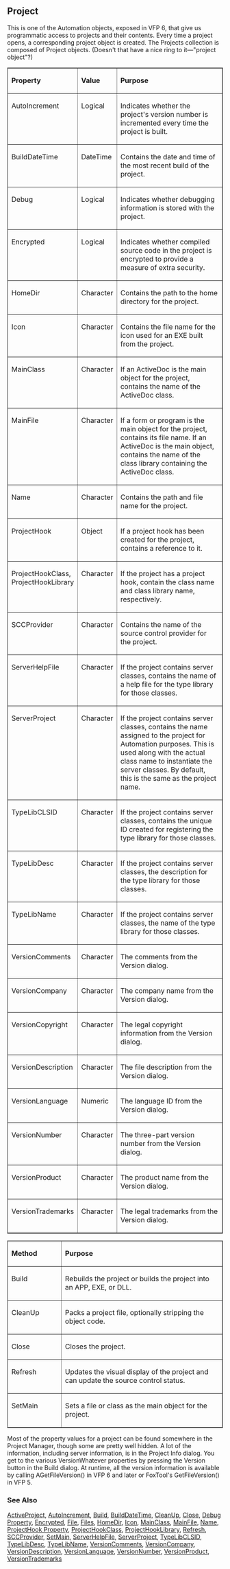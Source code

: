 ## Project

This is one of the Automation objects, exposed in VFP 6, that give us programmatic access to projects and their contents. Every time a project opens, a corresponding project object is created. The Projects collection is composed of Project objects. (Doesn't that have a nice ring to it&mdash;"project object"?)

<table border cellspacing=0 cellpadding=0 width=100%>
<tr>
  <td width=25% valign=top>
  <p><b>Property</b></p>
  </td>
  <td width=14% valign=top>
  <p><b>Value</b></p>
  </td>
  <td width=61% valign=top>
  <p><b>Purpose</b></p>
  </td>
 </tr>
<tr>
  <td width=25% valign=top>
  <p>AutoIncrement</p>
  </td>
  <td width=14% valign=top>
  <p>Logical</p>
  </td>
  <td width=61% valign=top>
  <p>Indicates whether the project's version number is incremented every time the project is built.</p>
  </td>
 </tr>
<tr>
  <td width=25% valign=top>
  <p>BuildDateTime</p>
  </td>
  <td width=14% valign=top>
  <p>DateTime</p>
  </td>
  <td width=61% valign=top>
  <p>Contains the date and time of the most recent build of the project.</p>
  </td>
 </tr>
<tr>
  <td width=25% valign=top>
  <p>Debug</p>
  </td>
  <td width=14% valign=top>
  <p>Logical</p>
  </td>
  <td width=61% valign=top>
  <p>Indicates whether debugging information is stored with the project.</p>
  </td>
 </tr>
<tr>
  <td width=25% valign=top>
  <p>Encrypted</p>
  </td>
  <td width=14% valign=top>
  <p>Logical</p>
  </td>
  <td width=61% valign=top>
  <p>Indicates whether compiled source code in the project is encrypted to provide a measure of extra security.</p>
  </td>
 </tr>
<tr>
  <td width=25% valign=top>
  <p>HomeDir</p>
  </td>
  <td width=14% valign=top>
  <p>Character</p>
  </td>
  <td width=61% valign=top>
  <p>Contains the path to the home directory for the project.</p>
  </td>
 </tr>
<tr>
  <td width=25% valign=top>
  <p>Icon</p>
  </td>
  <td width=14% valign=top>
  <p>Character</p>
  </td>
  <td width=61% valign=top>
  <p>Contains the file name for the icon used for an EXE built from the project.</p>
  </td>
 </tr>
<tr>
  <td width=25% valign=top>
  <p>MainClass</p>
  </td>
  <td width=14% valign=top>
  <p>Character</p>
  </td>
  <td width=61% valign=top>
  <p>If an ActiveDoc is the main object for the project, contains the name of the ActiveDoc class.</p>
  </td>
 </tr>
<tr>
  <td width=25% valign=top>
  <p>MainFile</p>
  </td>
  <td width=14% valign=top>
  <p>Character</p>
  </td>
  <td width=61% valign=top>
  <p>If a form or program is the main object for the project, contains its file name. If an ActiveDoc is the main object, contains the name of the class library containing the ActiveDoc class.</p>
  </td>
 </tr>
<tr>
  <td width=25% valign=top>
  <p>Name</p>
  </td>
  <td width=14% valign=top>
  <p>Character</p>
  </td>
  <td width=61% valign=top>
  <p>Contains the path and file name for the project.</p>
  </td>
 </tr>
<tr>
  <td width=25% valign=top>
  <p>ProjectHook</p>
  </td>
  <td width=14% valign=top>
  <p>Object</p>
  </td>
  <td width=61% valign=top>
  <p>If a project hook has been created for the project, contains a reference to it.</p>
  </td>
 </tr>
<tr>
  <td width=25% valign=top>
  <p>ProjectHookClass, ProjectHookLibrary</p>
  </td>
  <td width=14% valign=top>
  <p>Character</p>
  </td>
  <td width=61% valign=top>
  <p>If the project has a project hook, contain the class name and class library name, respectively.</p>
  </td>
 </tr>
<tr>
  <td width=25% valign=top>
  <p>SCCProvider</p>
  </td>
  <td width=14% valign=top>
  <p>Character</p>
  </td>
  <td width=61% valign=top>
  <p>Contains the name of the source control provider for the project.</p>
  </td>
 </tr>
<tr>
  <td width=25% valign=top>
  <p>ServerHelpFile</p>
  </td>
  <td width=14% valign=top>
  <p>Character</p>
  </td>
  <td width=61% valign=top>
  <p>If the project contains server classes, contains the name of a help file for the type library for those classes.</p>
  </td>
 </tr>
<tr>
  <td width=25% valign=top>
  <p>ServerProject</p>
  </td>
  <td width=14% valign=top>
  <p>Character</p>
  </td>
  <td width=61% valign=top>
  <p>If the project contains server classes, contains the name assigned to the project for Automation purposes. This is used along with the actual class name to instantiate the server classes. By default, this is the same as the project name.</p>
  </td>
 </tr>
<tr>
  <td width=25% valign=top>
  <p>TypeLibCLSID</p>
  </td>
  <td width=14% valign=top>
  <p>Character</p>
  </td>
  <td width=61% valign=top>
  <p>If the project contains server classes, contains the unique ID created for registering the type library for those classes.</p>
  </td>
 </tr>
<tr>
  <td width=25% valign=top>
  <p>TypeLibDesc</p>
  </td>
  <td width=14% valign=top>
  <p>Character</p>
  </td>
  <td width=61% valign=top>
  <p>If the project contains server classes, the description for the type library for those classes.</p>
  </td>
 </tr>
<tr>
  <td width=25% valign=top>
  <p>TypeLibName</p>
  </td>
  <td width=14% valign=top>
  <p>Character</p>
  </td>
  <td width=61% valign=top>
  <p>If the project contains server classes, the name of the type library for those classes.</p>
  </td>
 </tr>
<tr>
  <td width=25% valign=top>
  <p>VersionComments</p>
  </td>
  <td width=14% valign=top>
  <p>Character</p>
  </td>
  <td width=61% valign=top>
  <p>The comments from the Version dialog. </p>
  </td>
 </tr>
<tr>
  <td width=25% valign=top>
  <p>VersionCompany</p>
  </td>
  <td width=14% valign=top>
  <p>Character</p>
  </td>
  <td width=61% valign=top>
  <p>The company name from the Version dialog.</p>
  </td>
 </tr>
<tr>
  <td width=25% valign=top>
  <p>VersionCopyright</p>
  </td>
  <td width=14% valign=top>
  <p>Character</p>
  </td>
  <td width=61% valign=top>
  <p>The legal copyright information from the Version dialog.</p>
  </td>
 </tr>
<tr>
  <td width=25% valign=top>
  <p>VersionDescription</p>
  </td>
  <td width=14% valign=top>
  <p>Character</p>
  </td>
  <td width=61% valign=top>
  <p>The file description from the Version dialog.</p>
  </td>
 </tr>
<tr>
  <td width=25% valign=top>
  <p>VersionLanguage</p>
  </td>
  <td width=14% valign=top>
  <p>Numeric</p>
  </td>
  <td width=61% valign=top>
  <p>The language ID from the Version dialog.</p>
  </td>
 </tr>
<tr>
  <td width=25% valign=top>
  <p>VersionNumber</p>
  </td>
  <td width=14% valign=top>
  <p>Character</p>
  </td>
  <td width=61% valign=top>
  <p>The three-part version number from the Version dialog.</p>
  </td>
 </tr>
<tr>
  <td width=25% valign=top>
  <p>VersionProduct</p>
  </td>
  <td width=14% valign=top>
  <p>Character</p>
  </td>
  <td width=61% valign=top>
  <p>The product name from the Version dialog.</p>
  </td>
 </tr>
<tr>
  <td width=25% valign=top>
  <p>VersionTrademarks</p>
  </td>
  <td width=14% valign=top>
  <p>Character</p>
  </td>
  <td width=61% valign=top>
  <p>The legal trademarks from the Version dialog.</p>
  </td>
 </tr>
</table>

<table border cellspacing=0 cellpadding=0 width=100%>
<tr>
  <td width=25% valign=top>
  <p><b>Method</b></p>
  </td>
  <td width=75% valign=top>
  <p><b>Purpose</b></p>
  </td>
 </tr>
<tr>
  <td width=25% valign=top>
  <p>Build</p>
  </td>
  <td width=75% valign=top>
  <p>Rebuilds the project or builds the project into an APP, EXE, or DLL.</p>
  </td>
 </tr>
<tr>
  <td width=25% valign=top>
  <p>CleanUp</p>
  </td>
  <td width=75% valign=top>
  <p>Packs a project file, optionally stripping the object code.</p>
  </td>
 </tr>
<tr>
  <td width=25% valign=top>
  <p>Close</p>
  </td>
  <td width=75% valign=top>
  <p>Closes the project.</p>
  </td>
 </tr>
<tr>
  <td width=25% valign=top>
  <p>Refresh</p>
  </td>
  <td width=75% valign=top>
  <p>Updates the visual display of the project and can update the source control status.</p>
  </td>
 </tr>
<tr>
  <td width=25% valign=top>
  <p>SetMain</p>
  </td>
  <td width=75% valign=top>
  <p>Sets a file or class as the main object for the project.</p>
  </td>
 </tr>
</table>

Most of the property values for a project can be found somewhere in the Project Manager, though some are pretty well hidden. A lot of the information, including server information, is in the Project Info dialog. You get to the various VersionWhatever properties by pressing the Version button in the Build dialog. At runtime, all the version information is available by calling AGetFileVersion() in VFP 6 and later or FoxTool's GetFileVersion() in VFP 5.

### See Also

[ActiveProject](s4g727.md), [AutoIncrement](s4g731.md), [Build](s4g771.md), [BuildDateTime](s4g732.md), [CleanUp](s4g742.md), [Close](s4g897.md), [Debug Property](s4g733.md), [Encrypted](s4g733.md), [File](s4g755.md), [Files](s4g734.md), [HomeDir](s4g735.md), [Icon](s4g602.md), [MainClass](s4g736.md), [MainFile](s4g736.md), [Name](s4g612.md), [ProjectHook Property](s4g737.md), [ProjectHookClass](s4g817.md), [ProjectHookLibrary](s4g817.md), [Refresh](s4g616.md), [SCCProvider](s4g738.md), [SetMain](s4g736.md), [ServerHelpFile](s4g739.md), [ServerProject](s4g739.md), [TypeLibCLSID](s4g740.md), [TypeLibDesc](s4g740.md), [TypeLibName](s4g740.md), [VersionComments](s4g741.md), [VersionCompany](s4g741.md), [VersionDescription](s4g741.md), [VersionLanguage](s4g741.md), [VersionNumber](s4g741.md), [VersionProduct](s4g741.md), [VersionTrademarks](s4g741.md)